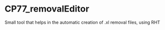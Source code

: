 # CP77_removalEditor
Small tool that helps in the automatic creation of .xl removal files, using RHT
